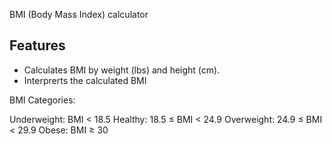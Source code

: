 BMI (Body Mass Index) calculator 

## Features 
- Calculates BMI by weight (lbs) and height (cm).
- Interprerts the calculated BMI

BMI Categories:

Underweight: BMI < 18.5
Healthy: 18.5 ≤ BMI < 24.9
Overweight: 24.9 ≤ BMI < 29.9
Obese: BMI ≥ 30
